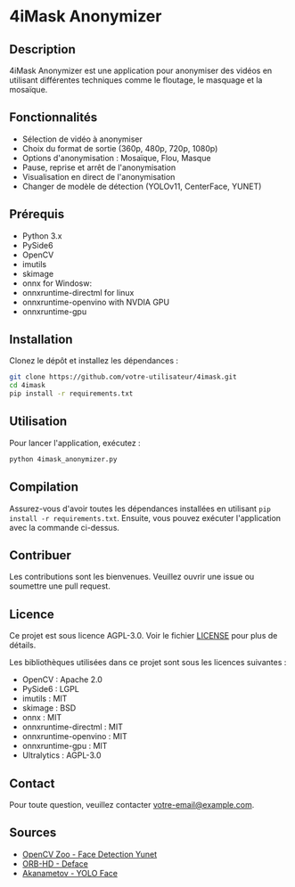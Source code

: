 # 4iMask Anonymizer

## Description
4iMask Anonymizer est une application pour anonymiser des vidéos en utilisant différentes techniques comme le floutage, le masquage et la mosaïque.

## Fonctionnalités

- Sélection de vidéo à anonymiser
- Choix du format de sortie (360p, 480p, 720p, 1080p)
- Options d'anonymisation : Mosaïque, Flou, Masque
- Pause, reprise et arrêt de l'anonymisation
- Visualisation en direct de l'anonymisation
- Changer de modèle de détection (YOLOv11, CenterFace, YUNET)

## Prérequis

- Python 3.x
- PySide6
- OpenCV
- imutils
- skimage
- onnx
for Windosw: 
- onnxruntime-directml
for linux
- onnxruntime-openvino
with NVDIA GPU
- onnxruntime-gpu

## Installation
Clonez le dépôt et installez les dépendances :
```sh
git clone https://github.com/votre-utilisateur/4imask.git
cd 4imask
pip install -r requirements.txt
```

## Utilisation
Pour lancer l'application, exécutez :
```sh
python 4imask_anonymizer.py
```

## Compilation
Assurez-vous d'avoir toutes les dépendances installées en utilisant `pip install -r requirements.txt`. Ensuite, vous pouvez exécuter l'application avec la commande ci-dessus.

## Contribuer
Les contributions sont les bienvenues. Veuillez ouvrir une issue ou soumettre une pull request.

## Licence
Ce projet est sous licence AGPL-3.0. Voir le fichier [LICENSE](./LICENSE) pour plus de détails.

Les bibliothèques utilisées dans ce projet sont sous les licences suivantes :
- OpenCV : Apache 2.0
- PySide6 : LGPL
- imutils : MIT
- skimage : BSD
- onnx : MIT
- onnxruntime-directml : MIT
- onnxruntime-openvino : MIT
- onnxruntime-gpu : MIT
- Ultralytics : AGPL-3.0

## Contact
Pour toute question, veuillez contacter [votre-email@example.com](mailto:votre-email@example.com).

## Sources

- [OpenCV Zoo - Face Detection Yunet](https://github.com/opencv/opencv_zoo/tree/main/models/face_detection_yunet)
- [ORB-HD - Deface](https://github.com/ORB-HD/deface)
- [Akanametov - YOLO Face](https://github.com/akanametov/yolo-face)
